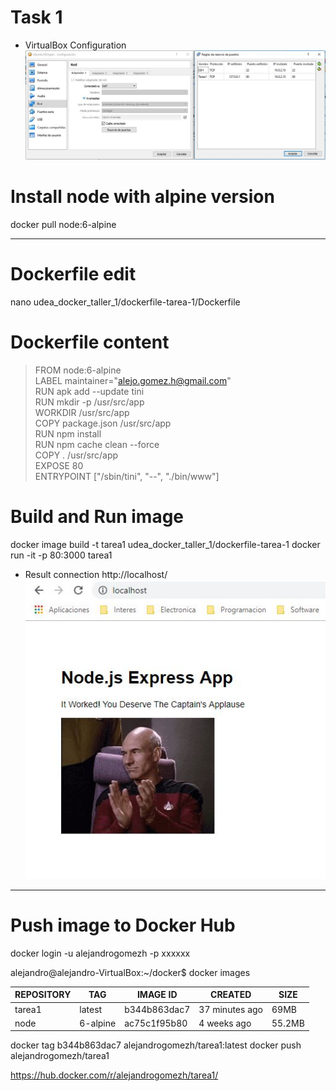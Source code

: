 # Task 1
- VirtualBox Configuration
![N|Solid](https://raw.githubusercontent.com/alejogomezhurtado/udea_docker_taller_1/master/Evidencias/Tarea1/ConfiguracionVirtualBox.JPG)

# Install node with alpine version 
docker pull node:6-alpine

--------------------------------------------------------------
# Dockerfile edit
nano udea_docker_taller_1/dockerfile-tarea-1/Dockerfile

# Dockerfile content
> FROM node:6-alpine                                                
LABEL maintainer="alejo.gomez.h@gmail.com"                     
RUN apk add --update tini                   
RUN mkdir -p /usr/src/app                                      
WORKDIR /usr/src/app                        
COPY package.json /usr/src/app                                       
RUN npm install                                                                  
RUN npm cache clean --force                                      
COPY . /usr/src/app                                              
EXPOSE 80                                                       
ENTRYPOINT ["/sbin/tini", "--", "./bin/www"]                        

# Build and Run image
docker image build -t tarea1 udea_docker_taller_1/dockerfile-tarea-1
docker run -it -p 80:3000 tarea1

- Result connection http://localhost/
![N|Solid](https://raw.githubusercontent.com/alejogomezhurtado/udea_docker_taller_1/master/Evidencias/Tarea1/ConexionLocalhost.JPG)

----------------------------------------------------------------------------------
# Push image to Docker Hub
docker login -u alejandrogomezh -p xxxxxx

alejandro@alejandro-VirtualBox:~/docker$ docker images

| REPOSITORY | TAG | IMAGE ID | CREATED | SIZE |
| ------ | ------ | ------ | ------ | ------ |
| tarea1 | latest | b344b863dac7 | 37 minutes ago | 69MB |
| node | 6-alpine | ac75c1f95b80 | 4 weeks ago | 55.2MB |


docker tag b344b863dac7 alejandrogomezh/tarea1:latest
docker push alejandrogomezh/tarea1

https://hub.docker.com/r/alejandrogomezh/tarea1/
